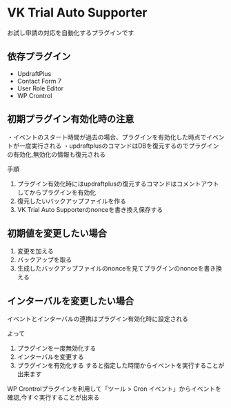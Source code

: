 # VK Trial Auto Supporter

お試し申請の対応を自動化するプラグインです

## 依存プラグイン

- UpdraftPlus
- Contact Form 7
- User Role Editor
- WP Crontrol

## 初期プラグイン有効化時の注意
・イベントのスタート時間が過去の場合、プラグインを有効化した時点でイベントが一度実行される
・updraftplusのコマンドはDBを復元するのでプラグインの有効化,無効化の情報も復元される

手順
1. プラグイン有効化時にはupdraftplusの復元するコマンドはコメントアウトしてからプラグインを有効化
2. 復元したいバックアップファイルを作る
3. VK Trial Auto Supporterのnonceを書き換え保存する

## 初期値を変更したい場合
1. 変更を加える
2. バックアップを取る
3. 生成したバックアップファイルのnonceを見てプラグインのnonceを書き換える

## インターバルを変更したい場合
イベントとインターバルの連携はプラグイン有効化時に設定される

よって
1. プラグインを一度無効化する
2. インターバルを変更する
3. プラグインを有効化する
すると指定した時間からイベントを実行することが出来ます

WP Crontrolプラグインを利用して「ツール > Cron イベント」からイベントを確認,今すぐ実行することが出来る
